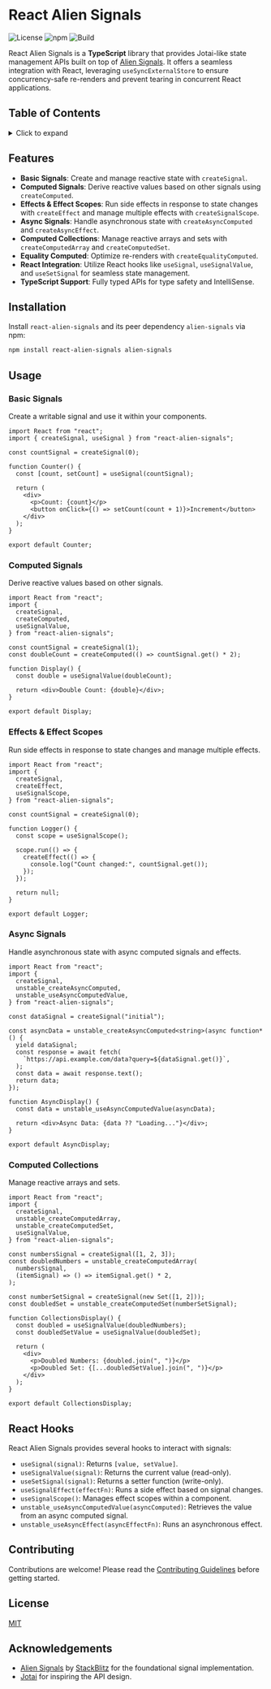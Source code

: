 # React Alien Signals

![License](https://img.shields.io/github/license/rajaniraiyn/react-alien-signals)
![npm](https://img.shields.io/npm/v/react-alien-signals)
![Build](https://img.shields.io/github/actions/workflow/status/rajaniraiyn/react-alien-signals/docs.yml?branch=main)

React Alien Signals is a **TypeScript** library that provides Jotai-like state management APIs built on top of [Alien Signals](https://github.com/stackblitz/alien-signals). It offers a seamless integration with React, leveraging `useSyncExternalStore` to ensure concurrency-safe re-renders and prevent tearing in concurrent React applications.

## Table of Contents

<details>
    <summary>Click to expand</summary>

- [Features](#features)
- [Installation](#installation)
- [Usage](#usage)
  - [Basic Signals](#basic-signals)
  - [Computed Signals](#computed-signals)
  - [Effects & Effect Scopes](#effects--effect-scopes)
  - [Async Signals](#async-signals)
  - [Computed Collections](#computed-collections)
- [React Hooks](#react-hooks)
- [Contributing](#contributing)
- [License](#license)
- [Acknowledgements](#acknowledgements)

</details>

## Features

- **Basic Signals**: Create and manage reactive state with `createSignal`.
- **Computed Signals**: Derive reactive values based on other signals using `createComputed`.
- **Effects & Effect Scopes**: Run side effects in response to state changes with `createEffect` and manage multiple effects with `createSignalScope`.
- **Async Signals**: Handle asynchronous state with `createAsyncComputed` and `createAsyncEffect`.
- **Computed Collections**: Manage reactive arrays and sets with `createComputedArray` and `createComputedSet`.
- **Equality Computed**: Optimize re-renders with `createEqualityComputed`.
- **React Integration**: Utilize React hooks like `useSignal`, `useSignalValue`, and `useSetSignal` for seamless state management.
- **TypeScript Support**: Fully typed APIs for type safety and IntelliSense.

## Installation

Install `react-alien-signals` and its peer dependency `alien-signals` via npm:

```bash
npm install react-alien-signals alien-signals
```

## Usage

### Basic Signals

Create a writable signal and use it within your components.

```tsx
import React from "react";
import { createSignal, useSignal } from "react-alien-signals";

const countSignal = createSignal(0);

function Counter() {
  const [count, setCount] = useSignal(countSignal);

  return (
    <div>
      <p>Count: {count}</p>
      <button onClick={() => setCount(count + 1)}>Increment</button>
    </div>
  );
}

export default Counter;
```

### Computed Signals

Derive reactive values based on other signals.

```tsx
import React from "react";
import {
  createSignal,
  createComputed,
  useSignalValue,
} from "react-alien-signals";

const countSignal = createSignal(1);
const doubleCount = createComputed(() => countSignal.get() * 2);

function Display() {
  const double = useSignalValue(doubleCount);

  return <div>Double Count: {double}</div>;
}

export default Display;
```

### Effects & Effect Scopes

Run side effects in response to state changes and manage multiple effects.

```tsx
import React from "react";
import {
  createSignal,
  createEffect,
  useSignalScope,
} from "react-alien-signals";

const countSignal = createSignal(0);

function Logger() {
  const scope = useSignalScope();

  scope.run(() => {
    createEffect(() => {
      console.log("Count changed:", countSignal.get());
    });
  });

  return null;
}

export default Logger;
```

### Async Signals

Handle asynchronous state with async computed signals and effects.

```tsx
import React from "react";
import {
  createSignal,
  unstable_createAsyncComputed,
  unstable_useAsyncComputedValue,
} from "react-alien-signals";

const dataSignal = createSignal("initial");

const asyncData = unstable_createAsyncComputed<string>(async function* () {
  yield dataSignal;
  const response = await fetch(
    `https://api.example.com/data?query=${dataSignal.get()}`,
  );
  const data = await response.text();
  return data;
});

function AsyncDisplay() {
  const data = unstable_useAsyncComputedValue(asyncData);

  return <div>Async Data: {data ?? "Loading..."}</div>;
}

export default AsyncDisplay;
```

### Computed Collections

Manage reactive arrays and sets.

```tsx
import React from "react";
import {
  createSignal,
  unstable_createComputedArray,
  unstable_createComputedSet,
  useSignalValue,
} from "react-alien-signals";

const numbersSignal = createSignal([1, 2, 3]);
const doubledNumbers = unstable_createComputedArray(
  numbersSignal,
  (itemSignal) => () => itemSignal.get() * 2,
);

const numberSetSignal = createSignal(new Set([1, 2]));
const doubledSet = unstable_createComputedSet(numberSetSignal);

function CollectionsDisplay() {
  const doubled = useSignalValue(doubledNumbers);
  const doubledSetValue = useSignalValue(doubledSet);

  return (
    <div>
      <p>Doubled Numbers: {doubled.join(", ")}</p>
      <p>Doubled Set: {[...doubledSetValue].join(", ")}</p>
    </div>
  );
}

export default CollectionsDisplay;
```

## React Hooks

React Alien Signals provides several hooks to interact with signals:

- `useSignal(signal)`: Returns `[value, setValue]`.
- `useSignalValue(signal)`: Returns the current value (read-only).
- `useSetSignal(signal)`: Returns a setter function (write-only).
- `useSignalEffect(effectFn)`: Runs a side effect based on signal changes.
- `useSignalScope()`: Manages effect scopes within a component.
- `unstable_useAsyncComputedValue(asyncComputed)`: Retrieves the value from an async computed signal.
- `unstable_useAsyncEffect(asyncEffectFn)`: Runs an asynchronous effect.

## Contributing

Contributions are welcome! Please read the [Contributing Guidelines](CONTRIBUTING.md) before getting started.

## License

[MIT](LICENSE)

## Acknowledgements

- [Alien Signals](https://github.com/stackblitz/alien-signals) by [StackBlitz](https://stackblitz.com) for the foundational signal implementation.
- [Jotai](https://github.com/pmndrs/jotai) for inspiring the API design.
